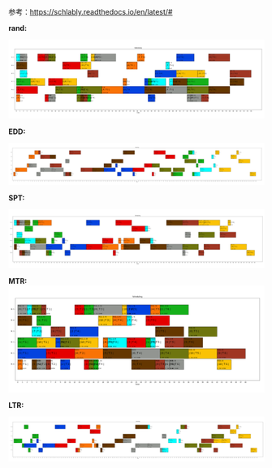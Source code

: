 参考：https://schlably.readthedocs.io/en/latest/#

**rand:**

![tmpb286p2jp](./README.assets/tmpb286p2jp.png)

**EDD:**

![EDD](./README.assets/EDD.png)

**SPT:**

![SPT](./README.assets/SPT.png)

**MTR:**![tmpxt93_kmr](./README.assets/tmpxt93_kmr.png)

**LTR:**

![LTR](./README.assets/LTR.png)